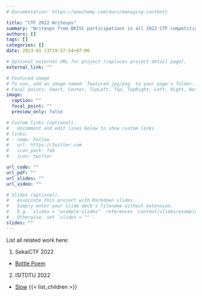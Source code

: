 ```yaml
---
# Documentation: https://wowchemy.com/docs/managing-content/

title: "CTF 2022 Writeups"
summary: "Writeups from BKISC participations in all 2022 CTF competitions."
authors: []
tags: []
categories: []
date: 2023-01-13T19:57:54+07:00

# Optional external URL for project (replaces project detail page).
external_link: ""

# Featured image
# To use, add an image named `featured.jpg/png` to your page's folder.
# Focal points: Smart, Center, TopLeft, Top, TopRight, Left, Right, BottomLeft, Bottom, BottomRight.
image:
  caption: ""
  focal_point: ""
  preview_only: false

# Custom links (optional).
#   Uncomment and edit lines below to show custom links.
# links:
# - name: Follow
#   url: https://twitter.com
#   icon_pack: fab
#   icon: twitter

url_code: ""
url_pdf: ""
url_slides: ""
url_video: ""

# Slides (optional).
#   Associate this project with Markdown slides.
#   Simply enter your slide deck's filename without extension.
#   E.g. `slides = "example-slides"` references `content/slides/example-slides.md`.
#   Otherwise, set `slides = ""`.
slides: ""
--- 
```


List all related work here:
1. SekaiCTF 2022
  - [Bottle Poem](/blog/duti/sekai-ctf-2022-bottle-poem/)
2. ISITDTU 2022
  - [Slow](/blog/FazeCT/isitdtu-2022-slow/)
{{< list_children >}}